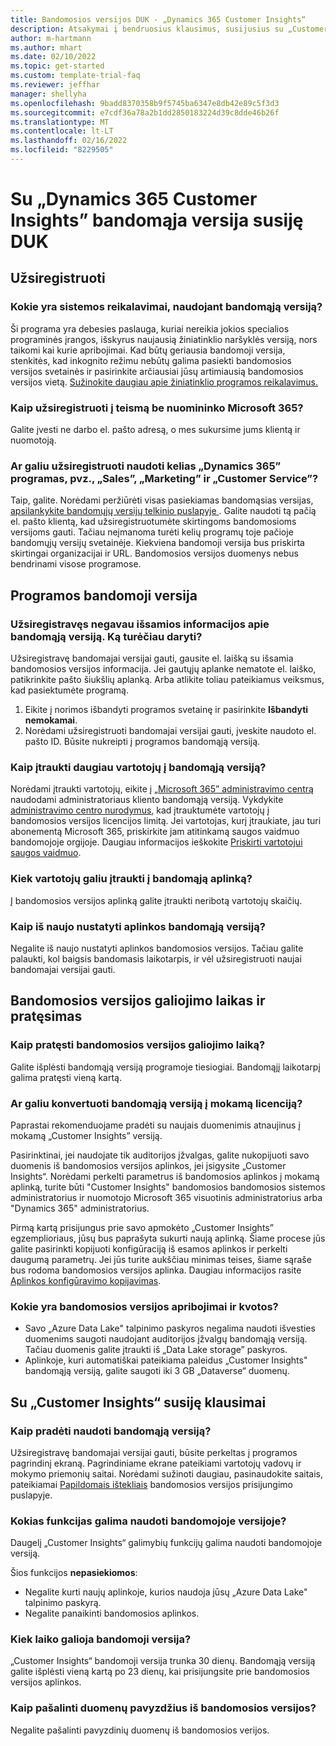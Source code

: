 ```yaml
---
title: Bandomosios versijos DUK - „Dynamics 365 Customer Insights“
description: Atsakymai į bendruosius klausimus, susijusius su „Customer Insights“ bandomosios versijos nustatymu ir valdymu. Sužinokite, kaip išspręsti problemas, susijusias su platforma ir programa.
author: m-hartmann
ms.author: mhart
ms.date: 02/10/2022
ms.topic: get-started
ms.custom: template-trial-faq
ms.reviewer: jeffhar
manager: shellyha
ms.openlocfilehash: 9badd8370358b9f5745ba6347e8db42e89c5f3d3
ms.sourcegitcommit: e7cdf36a78a2b1dd2850183224d39c8dde46b26f
ms.translationtype: MT
ms.contentlocale: lt-LT
ms.lasthandoff: 02/16/2022
ms.locfileid: "8229505"
---
```

# <a name="dynamics-365-customer-insights-trial-faq"></a>Su „Dynamics 365 Customer Insights” bandomąja versija susiję DUK

## <a name="sign-up"></a>Užsiregistruoti

### <a name="what-are-the-system-requirements-for-the-trial"></a>Kokie yra sistemos reikalavimai, naudojant bandomąją versiją?

Ši programa yra debesies paslauga, kuriai nereikia jokios specialios programinės įrangos, išskyrus naujausią žiniatinklio naršyklės versiją, nors taikomi kai kurie apribojimai. Kad būtų geriausia bandomoji versija, stenkitės, kad inkognito režimu nebūtų galima pasiekti bandomosios versijos svetainės ir pasirinkite arčiausiai jūsų artimiausią bandomosios versijos vietą. [Sužinokite daugiau apie žiniatinklio programos reikalavimus.](/power-platform/admin/web-application-requirements)

### <a name="how-do-i-sign-up-for-the-trial-without-a-microsoft-365-tenant"></a>Kaip užsiregistruoti į teismą be nuomininko Microsoft 365?

Galite įvesti ne darbo el. pašto adresą, o mes sukursime jums klientą ir nuomotoją.

### <a name="can-i-sign-up-for-multiple-dynamics-365-apps-such-as-sales-marketing-and-customer-service"></a>Ar galiu užsiregistruoti naudoti kelias „Dynamics 365” programas, pvz., „Sales”, „Marketing” ir „Customer Service”?

Taip, galite. Norėdami peržiūrėti visas pasiekiamas bandomąsias versijas, [apsilankykite bandomųjų versijų telkinio puslapyje ](https://dynamics.microsoft.com/dynamics-365-free-trial). Galite naudoti tą pačią el. pašto klientą, kad užsiregistruotumėte skirtingoms bandomosioms versijoms gauti. Tačiau neįmanoma turėti kelių programų toje pačioje bandomųjų versijų svetainėje. Kiekviena bandomoji versija bus priskirta skirtingai organizacijai ir URL. Bandomosios versijos duomenys nebus bendrinami visose programose.

## <a name="trial-app"></a>Programos bandomoji versija

### <a name="i-didnt-receive-the-trial-details-email-after-signing-up-what-should-i-do"></a>Užsiregistravęs negavau išsamios informacijos apie bandomąją versiją. Ką turėčiau daryti?

Užsiregistravę bandomajai versijai gauti, gausite el. laišką su išsamia bandomosios versijos informacija. Jei gautųjų aplanke nematote el. laiško, patikrinkite pašto šiukšlių aplanką. Arba atlikite toliau pateikiamus veiksmus, kad pasiektumėte programą.

1. Eikite į norimos išbandyti programos svetainę ir pasirinkite **Išbandyti nemokamai**.
1. Norėdami užsiregistruoti bandomajai versijai gauti, įveskite naudoto el. pašto ID. Būsite nukreipti į programos bandomąją versiją.

### <a name="how-do-i-add-more-users-to-a-trial"></a>Kaip įtraukti daugiau vartotojų į bandomąją versiją?

Norėdami įtraukti vartotojų, eikite į [„Microsoft 365” administravimo centrą](https://admin.microsoft.com) naudodami administratoriaus kliento bandomąją versiją. Vykdykite [administravimo centro nurodymus](/microsoft-365/admin/add-users/add-users), kad įtrauktumėte vartotojų į bandomosios versijos licencijos limitą. Jei vartotojas, kurį įtraukiate, jau turi abonementą Microsoft 365, priskirkite jam atitinkamą saugos vaidmuo bandomojoje orgijoje. Daugiau informacijos ieškokite [Priskirti vartotojui saugos vaidmuo](/power-platform/admin/create-users-assign-online-security-roles#assign-a-security-role-to-a-user).

### <a name="how-many-users-can-i-add-to-my-trial-environment"></a>Kiek vartotojų galiu įtraukti į bandomąją aplinką?

Į bandomosios versijos aplinką galite įtraukti neribotą vartotojų skaičių.

### <a name="how-do-i-reset-the-trial-environment"></a>Kaip iš naujo nustatyti aplinkos bandomąją versiją?

Negalite iš naujo nustatyti aplinkos bandomosios versijos. Tačiau galite palaukti, kol baigsis bandomasis laikotarpis, ir vėl užsiregistruoti naujai bandomajai versijai gauti.

## <a name="trial-expiration-and-extension"></a>Bandomosios versijos galiojimo laikas ir pratęsimas

### <a name="how-do-i-extend-the-trial"></a>Kaip pratęsti bandomosios versijos galiojimo laiką?

Galite išplėsti bandomąją versiją programoje tiesiogiai. Bandomąjį laikotarpį galima pratęsti vieną kartą.

### <a name="can-i-convert-the-trial-to-a-paid-license"></a>Ar galiu konvertuoti bandomąją versiją į mokamą licenciją?

Paprastai rekomenduojame pradėti su naujais duomenimis atnaujinus į mokamą „Customer Insights” versiją. 

Pasirinktinai, jei naudojate tik auditorijos įžvalgas, galite nukopijuoti savo duomenis iš bandomosios versijos aplinkos, jei įsigysite „Customer Insights“. Norėdami perkelti parametrus iš bandomosios aplinkos į mokamą aplinką, turite būti "Customer Insights" bandomosios bandomosios sistemos administratorius ir nuomotojo Microsoft 365 visuotinis administratorius arba "Dynamics 365" administratorius. 

Pirmą kartą prisijungus prie savo apmokėto „Customer Insights” egzemplioriaus, jūsų bus paprašyta sukurti naują aplinką. Šiame procese jūs galite pasirinkti kopijuoti konfigūraciją iš esamos aplinkos ir perkelti daugumą parametrų. Jei jūs turite aukščiau minimas teises, šiame sąraše bus rodoma bandomosios versijos aplinka. Daugiau informacijos rasite [Aplinkos konfigūravimo kopijavimas](audience-insights/manage-environments.md#copy-the-environment-configuration).

### <a name="what-are-the-trial-limits-and-quotas"></a>Kokie yra bandomosios versijos apribojimai ir kvotos?

- Savo „Azure Data Lake" talpinimo paskyros negalima naudoti išvesties duomenims saugoti naudojant auditorijos įžvalgų bandomąją versiją. Tačiau duomenis galite įtraukti iš „Data Lake storage” paskyros.
- Aplinkoje, kuri automatiškai pateikiama paleidus „Customer Insights" bandomąją versiją, galite saugoti iki 3 GB „Dataverse“ duomenų.

## <a name="customer-insights-specific-questions"></a>Su „Customer Insights“ susiję klausimai

### <a name="how-do-i-start-using-the-trial"></a>Kaip pradėti naudoti bandomąją versiją?

Užsiregistravę bandomajai versijai gauti, būsite perkeltas į programos pagrindinį ekraną. Pagrindiniame ekrane pateikiami vartotojų vadovų ir mokymo priemonių saitai. Norėdami sužinoti daugiau, pasinaudokite saitais, pateikiamai [Papildomais ištekliais](trial-signup.md#additional-resources) bandomosios versijos prisijungimo puslapyje.

### <a name="what-features-are-available-in-the-trial"></a>Kokias funkcijas galima naudoti bandomojoje versijoje?

Daugelį „Customer Insights“ galimybių funkcijų galima naudoti bandomojoje versiją.

Šios funkcijos **nepasiekiomos**: 
- Negalite kurti naujų aplinkoje, kurios naudoja jūsų „Azure Data Lake" talpinimo paskyrą.
- Negalite panaikinti bandomosios aplinkos. 

### <a name="how-long-does-the-trial-last"></a>Kiek laiko galioja bandomoji versija?

„Customer Insights“ bandomoji versija trunka 30 dienų. Bandomąją versiją galite išplėsti vieną kartą po 23 dienų, kai prisijungsite prie bandomosios versijos aplinkos.

### <a name="how-do-i-remove-sample-data-from-the-trial"></a>Kaip pašalinti duomenų pavyzdžius iš bandomosios versijos?

Negalite pašalinti pavyzdinių duomenų iš bandomosios verijos.

